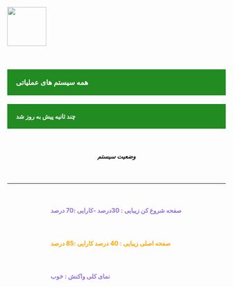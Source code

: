 
<p align="ceter" style="text-align: left;  ">
<img width="90" height="90" src="https://user-images.githubusercontent.com/77159072/126046501-54028adb-4252-4ea6-b054-521930ec0397.jpg"> 

</p>

<br>
<h3 style="background-color:#228B22; color:#FFFFFF; -webkit-touch-callout: none;     -webkit-user-select: none;  -moz-user-select: none;  -ms-user-select: none;user-select: none;padding:20px 20px; ">همه سیستم های عملیاتی</h3>

<h4 style="background-color:#228B22; color:#FFFFFF; -webkit-touch-callout: none;     -webkit-user-select: none;  -moz-user-select: none;  -ms-user-select: none;user-select: none; padding:20px 20px;">چند ثانیه پیش به روز شد</h4>

<br>
<center> 
<h5>وضعیت سیستم</h5>
</center>
<br>
<hr>



<br>
<h4 style="color:#9370DB; -webkit-touch-callout: none;     -webkit-user-select: none;  -moz-user-select: none;  -ms-user-select: none;user-select: none; padding:2px 100px;">صفحه شروع کن زیبایی : 30درصد -کارایی :70 درصد </h4>
<br>
<h4 style="  color:#FFA500; -webkit-touch-callout: none;     -webkit-user-select: none;  -moz-user-select: none;  -ms-user-select: none;user-select: none; padding:2px 100px;">صفحه اصلی زیبایی : 40 درصد کارایی :85 درصد </h4>
<br>
<h4 style="  color:#9370DB; -webkit-touch-callout: none;     -webkit-user-select: none;  -moz-user-select: none;  -ms-user-select: none;user-select: none; padding:2px 100px;">نمای کلی واکنش : خوب </h4>
<br>
